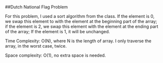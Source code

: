 ##Dutch National Flag Problem

For this problem, I used a sort algorithm from the class. If the element is 0, we swap this element to with the element at the beginning part of the array; if the element is 2, we swap this element with the element at the ending part of the array; If the element is 1, it will be unchanged.

Time Complexity: O(N), where N is the length of array. I only traverse the array, in the worst case, twice. 

Space complexity: O(1), no extra space is needed.
